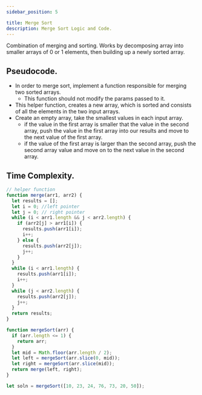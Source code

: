 ```yaml
---
sidebar_position: 5

title: Merge Sort
description: Merge Sort Logic and Code.
---
```

Combination of merging and sorting. Works by decomposing array into smaller arrays of 0 or 1 elements, then building up a newly sorted array.

## Pseudocode.
- In order to merge sort, implement a function responsible for merging two sorted arrays. 
    - This function should not modify the params passed to it.
- This helper function, creates a new array, which is sorted and consists of all the elements in the two input arrays.
- Create an empty array, take the smallest values in each input array.
    - if the value in the first array is smaller that the value in the second array, push the value in the first array into our results and move to the next value of the first array.
    - if the value of the first array is larger than the second array, push the second array value and move on to the next value in the second array.


## Time Complexity.



```js title='Merge Sort'
// helper function
function merge(arr1, arr2) {
  let results = [];
  let i = 0; //left pointer
  let j = 0; // right pointer
  while (i < arr1.length && j < arr2.length) {
    if (arr2[j] > arr1[i]) {
      results.push(arr1[i]);
      i++;
    } else {
      results.push(arr2[j]);
      j++;
    }
  }
  while (i < arr1.length) {
    results.push(arr1[i]);
    i++;
  }
  while (j < arr2.length) {
    results.push(arr2[j]);
    j++;
  }
  return results;
}

function mergeSort(arr) {
  if (arr.length <= 1) {
    return arr;
  }
  let mid = Math.floor(arr.length / 2);
  let left = mergeSort(arr.slice(0, mid));
  let right = mergeSort(arr.slice(mid));
  return merge(left, right);
}

let soln = mergeSort([10, 23, 24, 76, 73, 20, 50]);

```